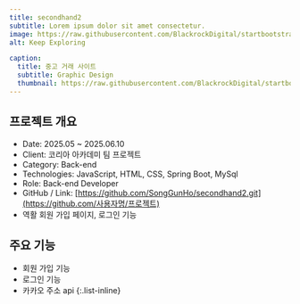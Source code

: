 ```yaml
---
title: secondhand2
subtitle: Lorem ipsum dolor sit amet consectetur.
image: https://raw.githubusercontent.com/BlackrockDigital/startbootstrap-agency/master/src/assets/img/portfolio/02-full.jpg
alt: Keep Exploring

caption:
  title: 중고 거래 사이트
  subtitle: Graphic Design
  thumbnail: https://raw.githubusercontent.com/BlackrockDigital/startbootstrap-agency/master/src/assets/img/portfolio/02-thumbnail.jpg
---
```


## 프로젝트 개요

- Date: 2025.05 ~ 2025.06.10
- Client: 코리아 아카데미 팀 프로젝트
- Category: Back-end
- Technologies: JavaScript, HTML, CSS, Spring Boot, MySql
- Role: Back-end Developer
- GitHub / Link: [https://github.com/SongGunHo/secondhand2.git](https://github.com/사용자명/프로젝트)
- 역활 회원 가입 페이지, 로그인 기능

## 주요 기능

- 회원 가입 기능
- 로그인 기능
- 카카오 주소 api
  {:.list-inline}
